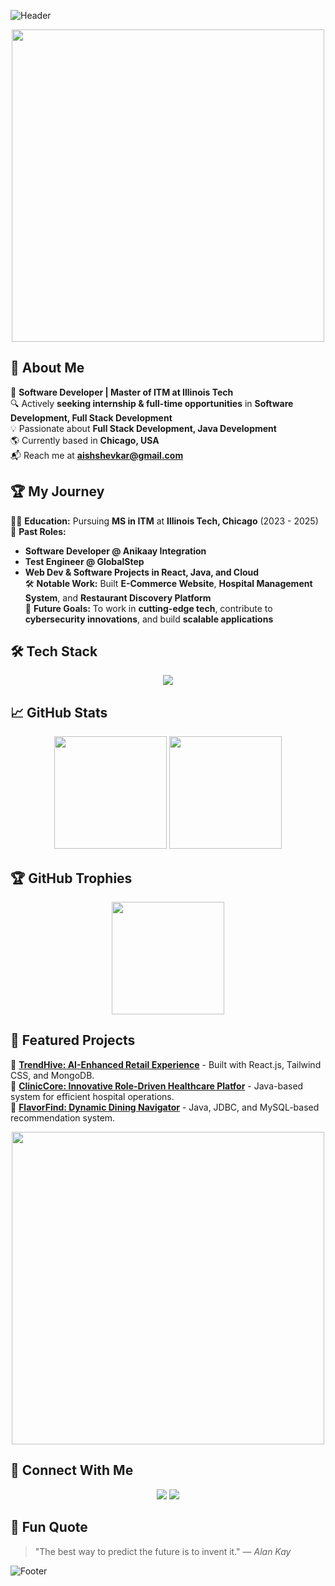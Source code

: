 ![Header](https://capsule-render.vercel.app/api?type=waving&color=gradient&height=200&section=header&text=Hi%20there!%20I'm%20Aishwarya%20Shevkar%20%F0%9F%91%8B&fontSize=35&fontAlignY=40&desc=Software%20Developer%20|%20MS%20ITM%20at%20IIT%20Chicago&descSize=20&descAlignY=55)

<p align="center">
  <img src="https://media3.giphy.com/media/v1.Y2lkPTc5MGI3NjExNWRwNGUzdnZjcmpzZzdraWhvMGRkbDU4ZHJwbzFwZnlhemJ0YWxkcCZlcD12MV9pbnRlcm5hbF9naWZfYnlfaWQmY3Q9Zw/hpXdHPfFI5wTABdDx9/giphy.gif" width="500">
  
</p>

## 🚀 About Me

🎯 **Software Developer | Master of ITM at Illinois Tech**  
🔍 Actively **seeking internship & full-time opportunities** in **Software Development, Full Stack Development**  
💡 Passionate about **Full Stack Development, Java Development**  
🌎 Currently based in **Chicago, USA**  
📬 Reach me at **[aishshevkar@gmail.com](mailto:aishshevkar@gmail.com)**



## 🏆 My Journey

👨‍🎓 **Education:** Pursuing **MS in ITM** at **Illinois Tech, Chicago** (2023 - 2025)  
💼 **Past Roles:**
- **Software Developer @ Anikaay Integration**
- **Test Engineer @ GlobalStep**
- **Web Dev & Software Projects in React, Java, and Cloud**  
🛠 **Notable Work:** Built **E-Commerce Website**, **Hospital Management System**, and **Restaurant Discovery Platform**  
🌟 **Future Goals:** To work in **cutting-edge tech**, contribute to **cybersecurity innovations**, and build **scalable applications**



## 🛠️ Tech Stack

<p align="center">
  <img src="https://skillicons.dev/icons?i=java,react,html,css,nodejs,javascript,typescript,express,nodejs,mongodb,mysql,aws,azure,docker" />
</p>



## 📈 GitHub Stats
<p align="center">
  <img src="https://github-readme-stats.vercel.app/api?username=ashevkar&show_icons=true&theme=radical" height="180" />
  <img src="https://github-readme-stats.vercel.app/api/top-langs/?username=ashevkar&layout=compact&theme=radical" height="180" />
</p>



## 🏆 GitHub Trophies
<p align="center">
  <img src="https://github-profile-trophy.vercel.app/?username=ashevkar&theme=onedark&layout=compact&theme=radical" height="180" />
</p>



## 🚀 Featured Projects

🔹 **[TrendHive: AI-Enhanced Retail Experience](https://github.com/ashevkar/Ecommerce-website)** - Built with React.js, Tailwind CSS, and MongoDB.  
🔹 **[ClinicCore: Innovative Role-Driven Healthcare Platfor](https://github.com/ashevkar/HospitalManagement)** - Java-based system for efficient hospital operations.  
🔹 **[FlavorFind: Dynamic Dining Navigator](https://github.com/ashevkar/Restaurant-Discovery)** - Java, JDBC, and MySQL-based recommendation system.

<p align="center">
  <img src="https://media3.giphy.com/media/v1.Y2lkPTc5MGI3NjExMzUyenFpaGp1YnFmYmhtM2FudDIyMnZ2bXZrcGFsNjRnY255NmN4dSZlcD12MV9pbnRlcm5hbF9naWZfYnlfaWQmY3Q9Zw/L1R1tvI9svkIWwpVYr/giphy.gif" width="500">
</p>



## 🌟 Connect With Me

<p align="center">
  <a href="https://www.linkedin.com/in/aishwarya-shevkar/"><img src="https://img.shields.io/badge/-LinkedIn-blue?style=for-the-badge&logo=linkedin&logoColor=white" /></a>
  <a href="https://drive.google.com/file/d/1P98jd7h9oYTYlWaViJTMRbL0peYdHWiF/view?usp=sharing"><img src="https://img.shields.io/badge/Resume-Download-brightgreen?style=for-the-badge&logo=adobe-acrobat-reader&logoColor=white" /></a>
</p>



## 🎉 Fun Quote

> "The best way to predict the future is to invent it." — *Alan Kay*



![Footer](https://capsule-render.vercel.app/api?type=waving&color=gradient&height=150&section=footer)
